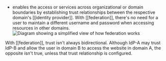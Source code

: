 - enables the access or services across organizational or domain boundaries by establishing trust relationships between the respective domain's [[identity provider]]. With [[federation]], there's no need for a user to maintain a different username and password when accessing resources in other domains.![Diagram showing a simplified view of how federation works](https://learn.microsoft.com/en-us/training/wwl-sci/describe-identity-principles-concepts/media/5-federated-identification.png)

With [[federation]], trust isn't always bidirectional. Although IdP-A may trust IdP-B and allow the user in domain B to access the website in domain A, the opposite isn't true, unless that trust relationship is configured.
